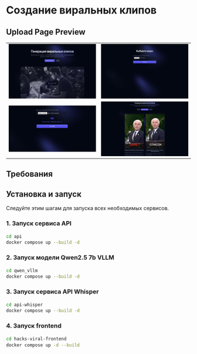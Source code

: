 # Создание виральных клипов

## Upload Page Preview

<table>
  <tr>
    <td><img src="assets/start_page.jpg" alt="start_page_preview" width="400"/></td>
    <td><img src="assets/upload_page.jpg" alt="upload_page_preview" width="400"/></td>
  </tr>
  <tr>
    <td><img src="assets/in_progress.jpg" alt="progress_preview" width="400"/></td>
    <td><img src="assets/result.jpg" alt="result_preview" width="400"/></td>
  </tr>
</table>

## Требования
## Установка и запуск

Следуйте этим шагам для запуска всех необходимых сервисов.
### 1. Запуск сервиса API
```bash
cd api
docker compose up --build -d
```
### 2. Запуск модели Qwen2.5 7b VLLM
```bash
cd qwen_vllm
docker compose up --build -d
```
### 3. Запуск сервиса API Whisper
```bash
cd api-whisper
docker compose up --build -d
```
### 4. Запуск frontend 
```bash
cd hacks-viral-frontend
docker compose up -d --build
```
